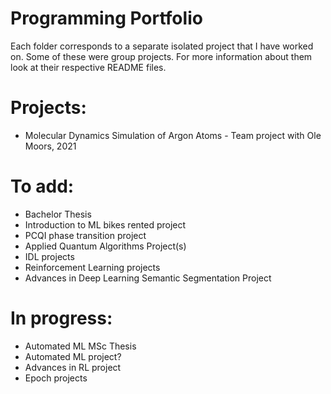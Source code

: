 # Programming Portfolio
Each folder corresponds to a separate isolated project that I have worked on. Some of these were group projects. For more information about them look at their respective README files.

# Projects:
- Molecular Dynamics Simulation  of Argon Atoms - Team project with Ole Moors, 2021

# To add:
- Bachelor Thesis
- Introduction to ML bikes rented project
- PCQI phase transition project
- Applied Quantum Algorithms Project(s)
- IDL projects
- Reinforcement Learning projects
- Advances in Deep Learning Semantic Segmentation Project

# In progress:
- Automated ML MSc Thesis
- Automated ML project?
- Advances in RL project
- Epoch projects
